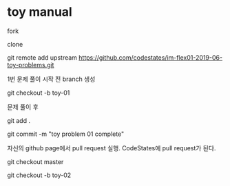 # toy manual

fork

clone

git remote add upstream https://github.com/codestates/im-flex01-2019-06-toy-problems.git

1번 문제 풀이 시작 전 branch 생성

git checkout -b toy-01

문제 풀이 후

git add .

git commit -m "toy problem 01 complete"

자신의 github page에서 pull request 실행. CodeStates에 pull request가 된다.

git checkout master

git checkout -b toy-02
